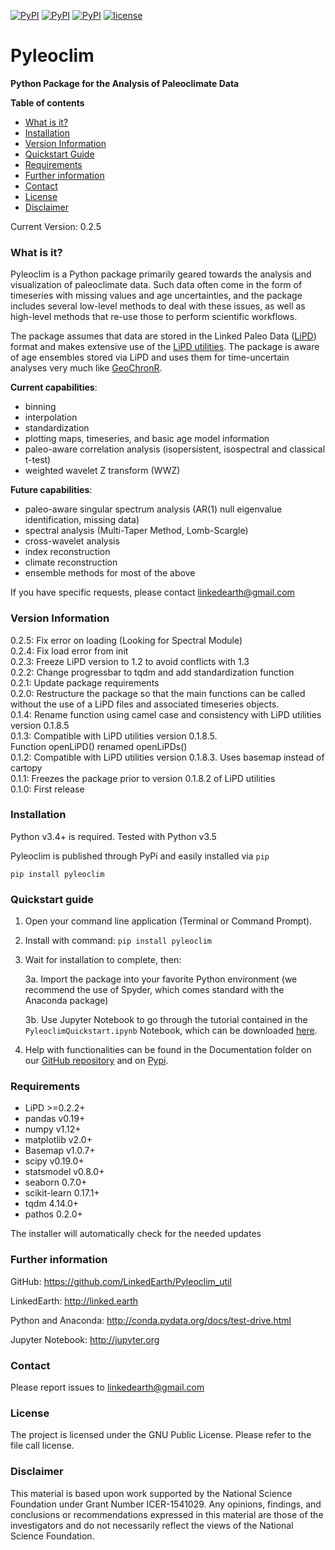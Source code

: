 [![PyPI](https://img.shields.io/pypi/dm/pyleoclim.svg)](https://pypi.python.org/pypi/Pyleoclim)
[![PyPI](https://img.shields.io/pypi/v/pyleoclim.svg)]()
[![PyPI](https://img.shields.io/badge/python-3.5-yellow.svg)]()
[![license](https://img.shields.io/github/license/linkedearth/Pyleoclim_util.svg)]()

# Pyleoclim

**Python Package for the Analysis of Paleoclimate Data**

**Table of contents**

* [What is it?](#what)
* [Installation](#install)
* [Version Information](#version)
* [Quickstart Guide](#quickstart)
* [Requirements](#req)
* [Further information](#further_info)
* [Contact](#contact)
* [License](#license)
* [Disclaimer](#disclaimer)

Current Version: 0.2.5

### <a name = "what">What is it?</a>

Pyleoclim is a Python package primarily geared towards the analysis and visualization of paleoclimate data. Such data often come in the form of timeseries with missing values and age uncertainties, and the package includes several low-level methods to deal with these issues, as well as high-level methods that re-use those to perform scientific workflows.

The package assumes that data are stored in the Linked Paleo Data ([LiPD](http://www.clim-past.net/12/1093/2016/)) format and makes extensive use of the [LiPD utilities](http://nickmckay.github.io/LiPD-utilities/). The package is aware of age ensembles stored via LiPD and uses them for time-uncertain analyses very much like [GeoChronR](http://nickmckay.github.io/GeoChronR/).

**Current capabilities**:
 - binning
 - interpolation
 - standardization
 - plotting maps, timeseries, and basic age model information
 - paleo-aware correlation analysis (isopersistent, isospectral and classical t-test)
 - weighted wavelet Z transform (WWZ)

**Future capabilities**:
 - paleo-aware singular spectrum analysis (AR(1) null eigenvalue identification, missing data)
 - spectral analysis (Multi-Taper Method, Lomb-Scargle)
 - cross-wavelet analysis
 - index reconstruction
 - climate reconstruction
 - ensemble methods for most of the above

 If you have specific requests, please contact linkedearth@gmail.com

### <a name = "version">Version Information</a>
0.2.5: Fix error on loading (Looking for Spectral Module)  
0.2.4: Fix load error from init  
0.2.3: Freeze LiPD version to 1.2 to avoid conflicts with 1.3  
0.2.2: Change progressbar to tqdm and add standardization function  
0.2.1: Update package requirements  
0.2.0: Restructure the package so that the main functions can be called without the use of a LiPD files and associated timeseries objects.  
0.1.4: Rename function using camel case and consistency with LiPD utilities version 0.1.8.5  
0.1.3: Compatible with LiPD utilities version 0.1.8.5.  
Function openLiPD() renamed openLiPDs()  
0.1.2: Compatible with LiPD utilities version 0.1.8.3. Uses basemap instead of cartopy  
0.1.1: Freezes the package prior to version 0.1.8.2 of LiPD utilities  
0.1.0: First release  

### <a name = "install"> Installation </a>

Python v3.4+ is required. Tested with Python v3.5

Pyleoclim is published through PyPi and easily installed via `pip`
```
pip install pyleoclim
```

### <a name ="quickstart"> Quickstart guide </a>

1. Open your command line application (Terminal or Command Prompt).

2. Install with command: `pip install pyleoclim`

3. Wait for installation to complete, then:

    3a. Import the package into your favorite Python environment (we recommend the use of Spyder, which comes standard with the Anaconda package)

    3b. Use Jupyter Notebook to go through the tutorial contained in the `PyleoclimQuickstart.ipynb` Notebook, which can be downloaded [here](https://github.com/LinkedEarth/Pyleoclim_util/tree/master/Example).

4. Help with functionalities can be found in the Documentation folder on our [GitHub repository](https://github.com/LinkedEarth/Pyleoclim_util/Pyleoclim_Documentation.pdf)
and on [Pypi](https://pythonhosted.org/pyleoclim/).

### <a name="req">Requirements</a>

- LiPD >=0.2.2+
- pandas v0.19+
- numpy v1.12+
- matplotlib v2.0+
- Basemap v1.0.7+
- scipy v0.19.0+
- statsmodel v0.8.0+
- seaborn 0.7.0+
- scikit-learn 0.17.1+
- tqdm 4.14.0+
- pathos 0.2.0+

The installer will automatically check for the needed updates

### <a name="further_info">Further information</a>

GitHub: https://github.com/LinkedEarth/Pyleoclim_util

LinkedEarth: http://linked.earth

Python and Anaconda: http://conda.pydata.org/docs/test-drive.html

Jupyter Notebook: http://jupyter.org

### <a name = "contact"> Contact </a>

Please report issues to <linkedearth@gmail.com>

### <a name ="license"> License </a>

The project is licensed under the GNU Public License. Please refer to the file call license.

### <a name = "disclaimer"> Disclaimer </a>

This material is based upon work supported by the National Science Foundation under Grant Number ICER-1541029. Any opinions, findings, and conclusions or recommendations expressed in this material are those of the investigators and do not necessarily reflect the views of the National Science Foundation.
